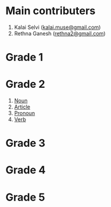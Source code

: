 # Main contributers

1. Kalai Selvi (kalai.muse@gmail.com)
2. Rethna Ganesh (rethna2@gmail.com)

# Grade 1


# Grade 2

1. [Noun](english/grammar/grade2/noun.md)
2. [Article](english/grammar/grade2/article.md)
3. [Pronoun](english/grammar/grade2/pronoun.md)
4. [Verb](english/grammar/grade2/verb.md)

# Grade 3


# Grade 4


# Grade 5

